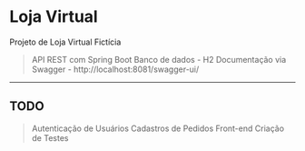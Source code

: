 # Loja Virtual

Projeto de Loja Virtual Fictícia

> API REST com Spring Boot
> Banco de dados - H2
> Documentação via Swagger - http://localhost:8081/swagger-ui/

----------------------------------------------------------------------------------

## TODO

> Autenticação de Usuários
> Cadastros de Pedidos
> Front-end
> Criação de Testes